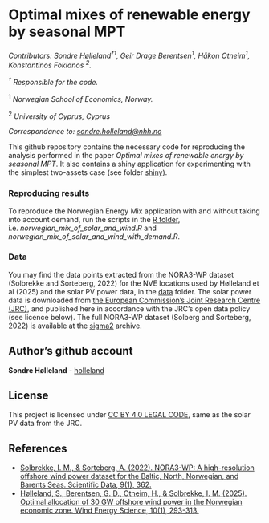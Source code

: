 Optimal mixes of renewable energy by seasonal MPT
================

*Contributors: Sondre Hølleland<sup>†1</sup>, Geir Drage
Berentsen<sup>1</sup>, Håkon Otneim<sup>1</sup>, Konstantinos Fokianos
<sup>2</sup>.*

*<sup>†</sup> Responsible for the code.*

<sup>1</sup> *Norwegian School of Economics, Norway.*

<sup>2</sup> *University of Cyprus, Cyprus*

*Correspondance to: <sondre.holleland@nhh.no>*

This github repository contains the necessary code for reproducing the
analysis performed in the paper *Optimal mixes of renewable energy by
seasonal MPT*. It also contains a shiny application for experimenting
with the simplest two-assets case (see folder
[shiny](https://github.com/holleland/SeasonalMPT/tree/main/shiny)).

### Reproducing results

To reproduce the Norwegian Energy Mix application with and without
taking into account demand, run the scripts in the [R
folder](https://github.com/holleland/SeasonalMPT/tree/main/R),
i.e. *norwegian_mix_of_solar_and_wind.R* and
*norwegian_mix_of_solar_and_wind_with_demand.R*.

### Data

You may find the data points extracted from the NORA3-WP dataset
(Solbrekke and Sorteberg, 2022) for the NVE locations used by Hølleland
et al (2025) and the solar PV power data, in the
[data](https://github.com/holleland/SeasonalMPT/tree/main/data) folder.
The solar power data is downloaded from [the European Commission’s Joint
Research Centre
(JRC)](https://joint-research-centre.ec.europa.eu/photovoltaic-geographical-information-system-pvgis/pvgis-tools/hourly-radiation_en),
and published here in accordance with the JRC’s open data policy (see
licence below). The full NORA3-WP dataset (Solberg and Sorteberg, 2022)
is available at the
[sigma2](https://archive.sigma2.no/pages/public/datasetDetail.jsf?id=10.11582/2021.00068)
archive.

## Author’s github account

**Sondre Hølleland** - [holleland](https://github.com/holleland)

## License

This project is licensed under [CC BY 4.0 LEGAL
CODE](https://creativecommons.org/licenses/by/4.0/legalcode), same as
the solar PV data from the JRC.

## References

- [Solbrekke, I. M., & Sorteberg, A. (2022). NORA3-WP: A high-resolution
  offshore wind power dataset for the Baltic, North, Norwegian, and
  Barents Seas. Scientific Data, 9(1),
  362.](https://www.nature.com/articles/s41597-022-01451-x)
- [Hølleland, S., Berentsen, G. D., Otneim, H., & Solbrekke, I. M.
  (2025). Optimal allocation of 30 GW offshore wind power in the
  Norwegian economic zone. Wind Energy Science, 10(1),
  293-313.](https://doi.org/10.5194/wes-10-293-2025)
